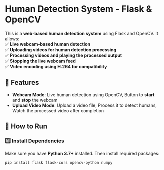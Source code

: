 # **Human Detection System - Flask & OpenCV**  

This is a **web-based human detection system** using Flask and OpenCV. It allows:  
✅ **Live webcam-based human detection**  
✅ **Uploading videos for human detection processing**  
✅ **Processing videos and playing the processed output**  
✅ **Stopping the live webcam feed**  
✅ **Video encoding using H.264 for compatibility**  

## **📌 Features**  
- **Webcam Mode**: Live human detection using OpenCV, Button to **start** and **stop** the webcam  
- **Upload Video Mode**: Upload a video file, Process it to detect humans, Watch the processed video after completion  

## **🚀 How to Run**  

### **1️⃣ Install Dependencies**  
Make sure you have **Python 3.7+** installed. Then install required packages:  

```bash
pip install flask flask-cors opencv-python numpy
